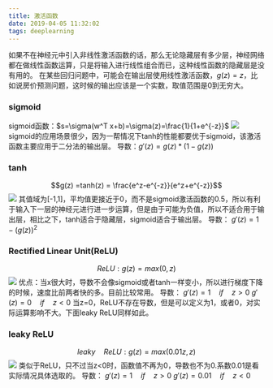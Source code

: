 ```yaml
---
title: 激活函数
date: 2019-04-05 11:32:02
tags: deeplearning
---
```

如果不在神经元中引入非线性激活函数的话，那么无论隐藏层有多少层，<!--more-->神经网络都在做线性函数运算，只是将输入进行线性组合而已，这种线性函数的隐藏层是没有用的。
在某些回归问题中，可能会在输出层使用线性激活函数，$g(z) = z$，比如说房价预测问题，这时候的输出应该是一个实数，取值范围是0到无穷大。
### sigmoid
sigmoid函数：$s=\sigma(w^T x+b)=\sigma(z)=\frac{1}{1+e^{-z}}$
![](http://img.wanghaojun.cn/img/20190401210938.png)
sigmoid的应用场景很少，因为一帮情况下tanh的性能都要优于sigmoid，该激活函数主要应用于二分法的输出层。
导数：$g'(z) = g(z)*(1-g(z))$
### tanh
$$g(z) =tanh(z) = \frac{e^z-e^{-z}}{e^z+e^{-z}}$$
![](http://img.wanghaojun.cn/img/20190405095659.png)
其值域为[-1,1]，平均值更接近于0，而不是sigmoid激活函数的0.5，所以有利于输入下一层的神经元进行进一步运算，但是由于可能为负值，所以不适合用于输出层，相比之下，tanh适合于隐藏层，sigmoid适合于输出层。
导数： $g'(z) = 1- (g(z))^2$
### Rectified Linear Unit(ReLU)
$$ ReLU:   g(z) = max(0,z) $$
![](http://img.wanghaojun.cn/img/20190405100836.png)
优点：当x很大时，导数不会像sigmoid或者tanh一样变小，所以进行梯度下降的时候，速度比前两者快的多。目前比较常用。
导数：
$g'(z) = 1 \quad  if \quad z>0$
$g'(z) = 0  \quad if \quad z <0$
当z=0，ReLU不存在导数，但是可以定义为1，或者0，对实际运算影响不大。下面leaky ReLU同样如此。
### leaky ReLU
$$ leaky \quad ReLU:   g(z) = max(0.01z,z) $$
![](http://img.wanghaojun.cn/img/20190405104546.png)
类似于ReLU，只不过当z<0时，函数值不再为0，导数也不为0.系数0.01是看实际情况具体选取的。
导数：
$g'(z) = 1 \quad  if \quad z>0$
$g'(z) = 0.01  \quad if \quad z <0$